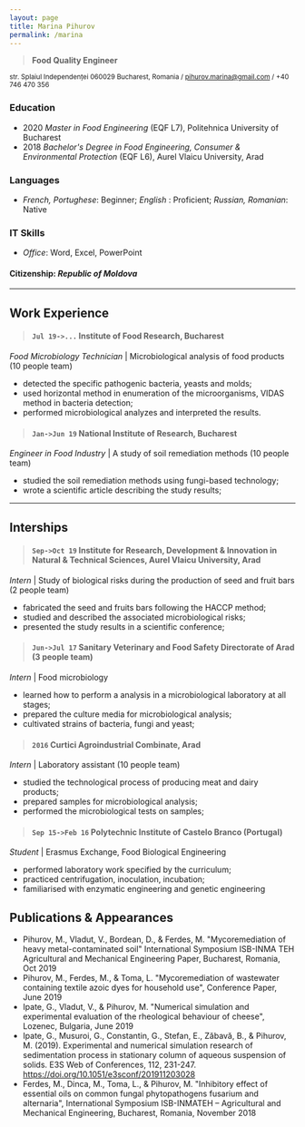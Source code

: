 ```yaml
---
layout: page
title: Marina Pihurov
permalink: /marina
---
```


> **Food Quality Engineer**

<small>str. Splaiul Independenței 060029 Bucharest, Romania / pihurov.marina@gmail.com / +40 746 470 356</small>

### Education
* 2020 _Master in Food Engineering_ (EQF L7), Politehnica University of Bucharest 
* 2018 _Bachelor's Degree in Food Engineering, Consumer & Environmental Protection_ (EQF L6), Aurel Vlaicu University, Arad

### Languages
* _French, Portughese_: Beginner; _English_ : Proficient; _Russian, Romanian_: Native

### IT Skills
* _Office_: Word, Excel, PowerPoint

#### Citizenship: _Republic of Moldova_

---
## Work Experience


> #### `Jul 19->...` Institute of Food Research, Bucharest

_Food Microbiology Technician_ | Microbiological analysis of food products (10 people team)
 * detected the specific pathogenic bacteria, yeasts and molds;
 * used horizontal method in enumeration of the microorganisms, VIDAS method in bacteria detection; 
 * performed microbiological analyzes and interpreted the results.

> #### `Jan->Jun 19` National Institute of Research, Bucharest

_Engineer in Food Industry_ | A study of soil remediation methods (10 people team)
 * studied the soil remediation methods using fungi-based technology;
 * wrote a scientific article describing the study results;
 
--- 
## Interships

> #### `Sep->Oct 19` Institute for Research, Development & Innovation in Natural & Technical Sciences, Aurel Vlaicu University, Arad

_Intern_ | Study of biological risks during the production of seed and fruit bars (2 people team)
 * fabricated the seed and fruits bars following the HACCP method;
 * studied and described the associated microbiological risks;
 * presented the study results in a scientific conference;
 
> #### `Jun->Jul 17` Sanitary Veterinary and Food Safety Directorate of Arad (3 people team)

_Intern_ | Food microbiology
 * learned how to perform a analysis in a microbiological laboratory at all stages;
 * prepared the culture media for microbiological analysis;
 * cultivated strains of bacteria, fungi and yeast;

> #### `2016` Curtici Agroindustrial Combinate, Arad

_Intern_ | Laboratory assistant (10 people team)
 * studied the technological process of producing meat and dairy products;
 * prepared samples for microbiological analysis;
 * performed the microbiological tests on samples;


> #### `Sep 15->Feb 16` Polytechnic Institute of Castelo Branco (Portugal)

_Student_ | Erasmus Exchange, Food Biological Engineering
 * performed laboratory work specified by the curriculum; 
 * practiced centrifugation, inoculation, incubation; 
 * familiarised with enzymatic engineering and genetic engineering
 
## Publications & Appearances

 * Pihurov, M., Vladut, V., Bordean, D., & Ferdes, M. "Mycoremediation of heavy metal-contaminated soil" International Symposium ISB-INMA TEH Agricultural and Mechanical Engineering Paper, Bucharest, Romania, Oct 2019
 * Pihurov, M., Ferdes, M., & Toma, L. "Mycoremediation of wastewater containing textile azoic dyes for household use", Conference Paper, June 2019
 * Ipate, G., Vladut, V., & Pihurov, M. "Numerical simulation and experimental evaluation of the rheological behaviour of cheese", Lozenec, Bulgaria, June 2019
 * Ipate, G., Musuroi, G., Constantin, G., Stefan, E., Zăbavă, B., & Pihurov, M. (2019). Experimental and numerical simulation research of sedimentation process in stationary column of aqueous suspension of solids. E3S Web of Conferences, 112, 231-247. https://doi.org/10.1051/e3sconf/201911203028
 * Ferdes, M., Dinca, M., Toma, L., & Pihurov, M. "Inhibitory effect of essential oils on common fungal phytopathogens fusarium and alternaria", International Symposium ISB-INMATEH – Agricultural and Mechanical Engineering, Bucharest, Romania, November 2018